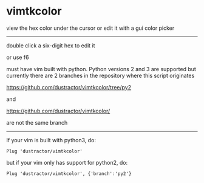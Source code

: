 # vimtkcolor
view the hex color under the cursor or edit it with a gui color picker


---

double click a six-digit hex to edit it

or use f6


must have vim built with python. Python versions 2 and 3 are supported but 
currently there are 2 branches in the repository where this script originates

https://github.com/dustractor/vimtkcolor/tree/py2

and

https://github.com/dustractor/vimtkcolor/

are not the same branch

---

If your vim is built with python3, do:

    Plug 'dustractor/vimtkcolor'

but if your vim only has support for python2, do:

    Plug 'dustractor/vimtkcolor', {'branch':'py2'}

